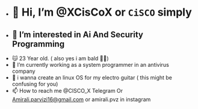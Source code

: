 - # 👋 Hi, I’m @XCisCoX or `CiSCO` simply 
- ## 👀 I’m interested in Ai And Security Programming
- 😽 23 Year old. ( also yes i am bald 🤩🤑)
- 🌱 I’m currently working as a system programmer in an antivirus company 
- 🫡 i wanna create an linux OS for my electro guitar ( this might be confusing for you)
- 📫 How to reach me @CISCO_X Telegram Or Amirali.parvizi16@gmail.com or amirali.pvz in instagram

<!---
XCisCoX/XCisCoX is a ✨ special ✨ repository because its `README.md` (this file) appears on your GitHub profile.
You can click the Preview link to take a look at your changes.
--->
